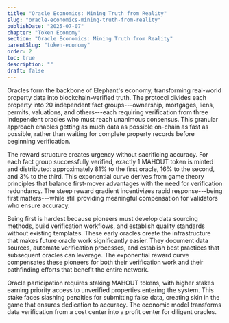 ```yaml
---
title: "Oracle Economics: Mining Truth from Reality"
slug: "oracle-economics-mining-truth-from-reality"
publishDate: "2025-07-07"
chapter: "Token Economy"
section: "Oracle Economics: Mining Truth from Reality"
parentSlug: "token-economy"
order: 2
toc: true
description: ""
draft: false
---
```


Oracles form the backbone of Elephant's economy, transforming real-world property data into blockchain-verified truth.
The protocol divides each property into 20 independent fact groups---ownership, mortgages, liens, permits, valuations,
and others---each requiring verification from three independent oracles who must reach unanimous consensus. This
granular approach enables getting as much data as possible on-chain as fast as possible, rather than waiting for
complete property records before beginning verification.

The reward structure creates urgency without sacrificing accuracy. For each fact group successfully verified, exactly 1
MAHOUT token is minted and distributed: approximately 81% to the first oracle, 16% to the second, and 3% to the third.
This exponential curve derives from game theory principles that balance first-mover advantages with the need for
verification redundancy. The steep reward gradient incentivizes rapid response---being first matters---while still
providing meaningful compensation for validators who ensure accuracy.

Being first is hardest because pioneers must develop data sourcing methods, build verification workflows, and establish
quality standards without existing templates. These early oracles create the infrastructure that makes future oracle
work significantly easier. They document data sources, automate verification processes, and establish best practices
that subsequent oracles can leverage. The exponential reward curve compensates these pioneers for both their
verification work and their pathfinding efforts that benefit the entire network.

Oracle participation requires staking MAHOUT tokens, with higher stakes earning priority access to unverified properties
entering the system. This stake faces slashing penalties for submitting false data, creating skin in the game that
ensures dedication to accuracy. The economic model transforms data verification from a cost center into a profit center
for diligent oracles.
